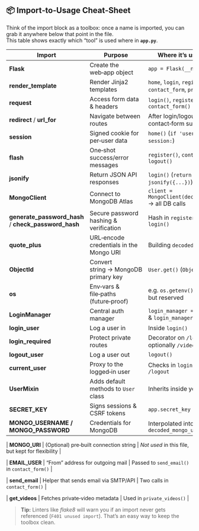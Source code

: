 ## 📦  Import‑to‑Usage Cheat‑Sheet

Think of the import block as a toolbox: once a name is imported, you can grab it anywhere below that point in the file.  
This table shows exactly which “tool” is used where in **`app.py`**.

| Import | Purpose | Where it’s used in `app.py` |
|--------|---------|-----------------------------|
| **Flask** | Create the web‑app object | `app = Flask(__name__)` |
| **render_template** | Render Jinja2 templates | `home`, `login`, `register`, `services`, `contact_form`, `private_videos` |
| **request** | Access form data & headers | `login()`, `register()`, `contact_form()` |
| **redirect** / **url_for** | Navigate between routes | After login/logout/register; after contact‑form submit |
| **session** | Signed cookie for per‑user data | `home()` (`if 'username' in session:`) |
| **flash** | One‑shot success/error messages | `register()`, `contact_form()`, `logout()` |
| **jsonify** | Return JSON API responses | `login()` (`return jsonify({...})`) |
| **MongoClient** | Connect to MongoDB Atlas | `client = MongoClient(decoded_mongo_url)` → all DB calls |
| **generate_password_hash** / **check_password_hash** | Secure password hashing & verification | Hash in `register()`, verify in `login()` |
| **quote_plus** | URL‑encode credentials in the Mongo URI | Building `decoded_mongo_url` |
| **ObjectId** | Convert string → MongoDB primary key | `User.get()` (`ObjectId(user_id)`) |
| **os** | Env‑vars & file‑paths (future‑proof) | e.g. `os.getenv()`—not shown yet but reserved |
| **LoginManager** | Central auth manager | `login_manager = LoginManager()` & `login_manager.init_app(app)` |
| **login_user** | Log a user in | Inside `login()` |
| **login_required** | Protect private routes | Decorator on `/logout` (and optionally `/videos`) |
| **logout_user** | Log a user out | `logout()` |
| **current_user** | Proxy to the logged‑in user | Checks in `login()`, `/videos`, `/logout` |
| **UserMixin** | Adds default methods to `User` class | Inherits inside your `User` model |
| **SECRET_KEY** | Signs sessions & CSRF tokens | `app.secret_key = SECRET_KEY` |
| **MONGO_USERNAME / MONGO_PASSWORD** | Credentials for MongoDB | Interpolated into `decoded_mongo_url` |

| **MONGO_URI** | (Optional) pre‑built connection string | *Not used* in this file, but kept for flexibility |

| **EMAIL_USER** | “From” address for outgoing mail | Passed to `send_email()` in `contact_form()` |

| **send_email** | Helper that sends email via SMTP/API | Two calls in `contact_form()` |

| **get_videos** | Fetches private‑video metadata | Used in `private_videos()` |

> **Tip:** Linters like *flake8* will warn you if an import never gets referenced (`F401 unused import`). That’s an easy way to keep the toolbox clean.
